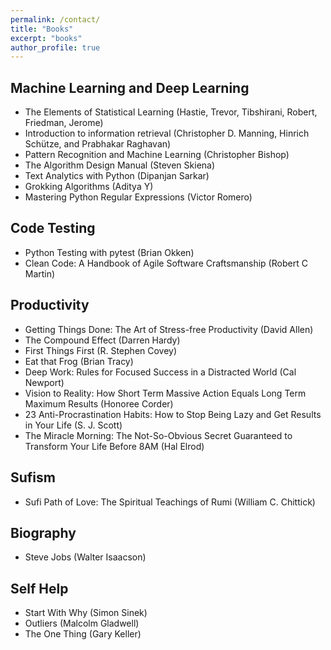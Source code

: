 ```yaml
---
permalink: /contact/
title: "Books"
excerpt: "books"
author_profile: true
---
```


## Machine Learning and Deep Learning
* The Elements of Statistical Learning (Hastie, Trevor, Tibshirani, Robert, Friedman, Jerome) 
* Introduction to information retrieval (Christopher D. Manning, Hinrich Schütze, and Prabhakar Raghavan)
* Pattern Recognition and Machine Learning (Christopher Bishop)
* The Algorithm Design Manual (Steven Skiena)
* Text Analytics with Python (Dipanjan Sarkar) 
* Grokking Algorithms (Aditya Y) 
* Mastering Python Regular Expressions (Victor Romero)

## Code Testing
* Python Testing with pytest (Brian Okken) 
* Clean Code: A Handbook of Agile Software Craftsmanship (Robert C Martin) 

## Productivity
* Getting Things Done: The Art of Stress-free Productivity (David Allen) 
* The Compound Effect (Darren Hardy)
* First Things First (R. Stephen Covey)
* Eat that Frog (Brian Tracy)
* Deep Work: Rules for Focused Success in a Distracted World (Cal Newport)
* Vision to Reality: How Short Term Massive Action Equals Long Term Maximum Results (Honoree Corder)
* 23 Anti-Procrastination Habits: How to Stop Being Lazy and Get Results in Your Life (S. J. Scott)
* The Miracle Morning: The Not-So-Obvious Secret Guaranteed to Transform Your Life Before 8AM (Hal Elrod) 

## Sufism
* Sufi Path of Love: The Spiritual Teachings of Rumi (William C. Chittick) 

## Biography
* Steve Jobs (Walter Isaacson) 

## Self Help
* Start With Why (Simon Sinek)
* Outliers (Malcolm Gladwell)
* The One Thing (Gary Keller)
